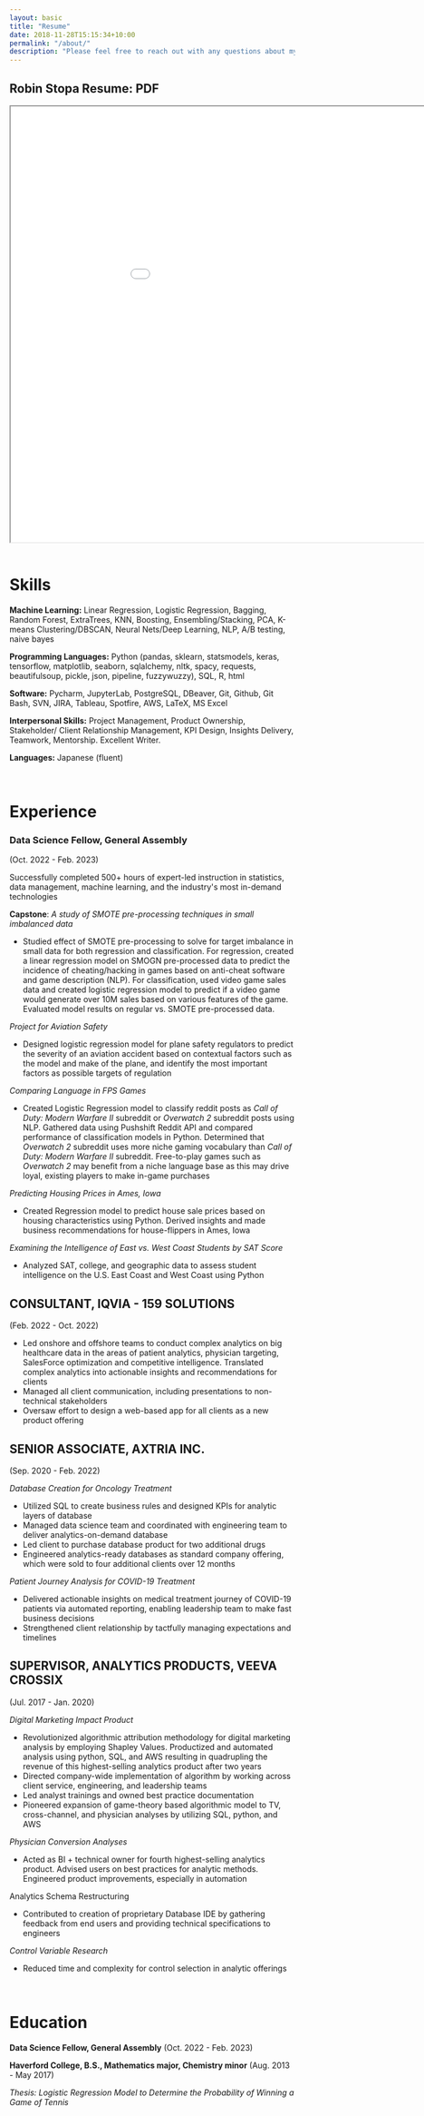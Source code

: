 ```yaml
---
layout: basic
title: "Resume"
date: 2018-11-28T15:15:34+10:00
permalink: "/about/"
description: "Please feel free to reach out with any questions about my experience! Full PDF resume at bottom of the page."
---
```




## Robin Stopa Resume: PDF

<body>
    <center>
        <iframe src=
"/assets/images/gen/Robin_A_Stopa_Resume.pdf" 
                width="1024" 
                height="768">
        </iframe>
    </center>
</body>

<br>

# **Skills**

**Machine Learning:** Linear Regression, Logistic Regression, Bagging, Random Forest, ExtraTrees, KNN, Boosting, Ensembling/Stacking, PCA, K-means Clustering/DBSCAN, Neural Nets/Deep Learning, NLP, A/B testing, naive bayes

**Programming Languages:** Python (pandas, sklearn, statsmodels, keras, tensorflow, matplotlib, seaborn, sqlalchemy, nltk, spacy, requests, beautifulsoup, pickle, json, pipeline, fuzzywuzzy), SQL, R, html

**Software:** Pycharm, JupyterLab, PostgreSQL, DBeaver, Git, Github, Git Bash, SVN, JIRA, Tableau, Spotfire, AWS, LaTeX, MS Excel

**Interpersonal Skills:** Project Management, Product Ownership, Stakeholder/ Client Relationship Management, KPI Design, Insights Delivery, Teamwork, Mentorship. Excellent Writer.

**Languages:** Japanese (fluent)

<br>

# **Experience**

### Data Science Fellow, General Assembly
(Oct. 2022 - Feb. 2023)


Successfully completed 500+ hours of expert-led instruction in statistics, data management, machine learning, and the industry's most in-demand technologies

**Capstone**: _A study of SMOTE pre-processing techniques in small imbalanced data_

- Studied effect of SMOTE pre-processing to solve for target imbalance in small data for both regression and classification. For regression, created a linear regression model on SMOGN pre-processed data to predict the incidence of cheating/hacking in games based on anti-cheat software and game description (NLP). For classification, used video game sales data and created logistic regression model to predict if a video game would generate over 10M sales based on various features of the game. Evaluated model results on regular vs. SMOTE pre-processed data.

_Project for Aviation Safety_

- Designed logistic regression model for plane safety regulators to predict the severity of an aviation accident based on contextual factors such as the model and make of the plane, and identify the most important factors as possible targets of regulation

_Comparing Language in FPS Games_

- Created Logistic Regression model to classify reddit posts as _Call of Duty: Modern Warfare II_ subreddit or _Overwatch 2_ subreddit posts using NLP. Gathered data using Pushshift Reddit API and compared performance of classification models in Python. Determined that _Overwatch 2_ subreddit uses more niche gaming vocabulary than _Call of Duty: Modern Warfare II_ subreddit. Free-to-play games such as _Overwatch 2_ may benefit from a niche language base as this may drive loyal, existing players to make in-game purchases

_Predicting Housing Prices in Ames, Iowa_

- Created Regression model to predict house sale prices based on housing characteristics using Python. Derived insights and made business recommendations for house-flippers in Ames, Iowa

_Examining the Intelligence of East vs. West Coast Students by SAT Score_

- Analyzed SAT, college, and geographic data to assess student intelligence on the U.S. East Coast and West Coast using Python

## CONSULTANT, IQVIA - 159 SOLUTIONS 
(Feb. 2022 - Oct. 2022)

- Led onshore and offshore teams to conduct complex analytics on big healthcare data in the areas of patient analytics, physician targeting, SalesForce optimization and competitive intelligence. Translated complex analytics into actionable insights and recommendations for clients
- Managed all client communication, including presentations to non-technical stakeholders
- Oversaw effort to design a web-based app for all clients as a new product offering

## SENIOR ASSOCIATE, AXTRIA INC. 
(Sep. 2020 - Feb. 2022)

_Database Creation for Oncology Treatment_

- Utilized SQL to create business rules and designed KPIs for analytic layers of database
- Managed data science team and coordinated with engineering team to deliver analytics-on-demand database
- Led client to purchase database product for two additional drugs
- Engineered analytics-ready databases as standard company offering, which were sold to four additional clients over 12 months

_Patient Journey Analysis for COVID-19 Treatment_

- Delivered actionable insights on medical treatment journey of COVID-19 patients via automated reporting, enabling leadership team to make fast business decisions
- Strengthened client relationship by tactfully managing expectations and timelines

## SUPERVISOR, ANALYTICS PRODUCTS, VEEVA CROSSIX 
(Jul. 2017 - Jan. 2020)

_Digital Marketing Impact Product_

- Revolutionized algorithmic attribution methodology for digital marketing analysis by employing Shapley Values. Productized and automated analysis using python, SQL, and AWS resulting in quadrupling the revenue of this highest-selling analytics product after two years
- Directed company-wide implementation of algorithm by working across client service, engineering, and leadership teams
- Led analyst trainings and owned best practice documentation
- Pioneered expansion of game-theory based algorithmic model to TV, cross-channel, and physician analyses by utilizing SQL, python, and AWS

_Physician Conversion Analyses_

- Acted as BI + technical owner for fourth highest-selling analytics product. Advised users on best practices for analytic methods. Engineered product improvements, especially in automation

Analytics Schema Restructuring

- Contributed to creation of proprietary Database IDE by gathering feedback from end users and providing technical specifications to engineers

_Control Variable Research_

- Reduced time and complexity for control selection in analytic offerings

<br>

# **Education**

**Data Science Fellow, General Assembly** (Oct. 2022 - Feb. 2023)

**Haverford College, B.S., Mathematics major, Chemistry minor** (Aug. 2013 - May 2017)

_Thesis: Logistic Regression Model to Determine the Probability of Winning a Game of Tennis_

<br>

